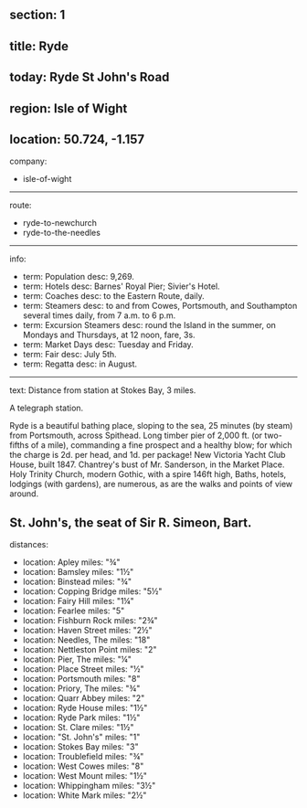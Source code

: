 section: 1
----
title: Ryde
----
today: Ryde St John's Road
----
region: Isle of Wight
----
location: 50.724, -1.157
----
company:
- isle-of-wight
----
route:
- ryde-to-newchurch
- ryde-to-the-needles
----
info:
- term: Population
  desc: 9,269.
- term: Hotels
  desc: Barnes' Royal Pier; Sivier's Hotel.
- term: Coaches
  desc: to the Eastern Route, daily.
- term: Steamers
  desc: to and from Cowes, Portsmouth, and Southampton several times daily, from 7 a.m. to 6 p.m.
- term: Excursion Steamers
  desc: round the Island in the summer, on Mondays and Thursdays, at 12 noon, fare, 3s.
- term: Market Days
  desc: Tuesday and Friday.
- term: Fair
  desc: July 5th.
- term: Regatta
  desc: in August.
----
text: Distance from station at Stokes Bay, 3 miles.

A telegraph station.

Ryde is a beautiful bathing place, sloping to the sea, 25 minutes (by steam) from Portsmouth, across Spithead. Long timber pier of 2,000 ft. (or two-fifths of a mile), commanding a fine prospect and a healthy blow; for which the charge is 2d. per head, and 1d. per package! New Victoria Yacht Club House, built 1847. Chantrey's bust of Mr. Sanderson, in the Market Place. Holy Trinity Church, modern Gothic, with a spire 146ft high, Baths, hotels, lodgings (with gardens), are numerous, as are the walks and points of view around.

**St. John's,** the seat of Sir R. Simeon, Bart.
----
distances:
- location: Apley
  miles: "¾"
- location: Bamsley
  miles: "1½"
- location: Binstead
  miles: "¾"
- location: Copping Bridge
  miles: "5½"
- location: Fairy Hill
  miles: "1¼"
- location: Fearlee
  miles: "5"
- location: Fishburn Rock
  miles: "2¾"
- location: Haven Street
  miles: "2½"
- location: Needles, The
  miles: "18"
- location: Nettleston Point
  miles: "2"
- location: Pier, The
  miles: "¼"
- location: Place Street
  miles: "½"
- location: Portsmouth
  miles: "8"
- location: Priory, The
  miles: "¾"
- location: Quarr Abbey
  miles: "2"
- location: Ryde House
  miles: "1½"
- location: Ryde Park
  miles: "1½"
- location: St. Clare
  miles: "1½"
- location: "St. John's"
  miles: "1"
- location: Stokes Bay
  miles: "3"
- location: Troublefield
  miles: "¾"
- location: West Cowes
  miles: "8"
- location: West Mount
  miles: "1½"
- location: Whippingham
  miles: "3½"
- location: White Mark
  miles: "2½"
